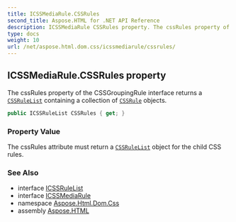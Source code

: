 ```yaml
---
title: ICSSMediaRule.CSSRules
second_title: Aspose.HTML for .NET API Reference
description: ICSSMediaRule CSSRules property. The cssRules property of the CSSGroupingRule interface returns a CSSRuleList containing a collection of CSSRule objects
type: docs
weight: 10
url: /net/aspose.html.dom.css/icssmediarule/cssrules/
---
```

## ICSSMediaRule.CSSRules property

The cssRules property of the CSSGroupingRule interface returns a [`CSSRuleList`](../../icssrulelist/) containing a collection of [`CSSRule`](../../icssrule/) objects.

```csharp
public ICSSRuleList CSSRules { get; }
```

### Property Value

The cssRules attribute must return a [`CSSRuleList`](../../icssrulelist/) object for the child CSS rules.

### See Also

* interface [ICSSRuleList](../../icssrulelist/)
* interface [ICSSMediaRule](../)
* namespace [Aspose.Html.Dom.Css](../../../aspose.html.dom.css/)
* assembly [Aspose.HTML](../../../)
